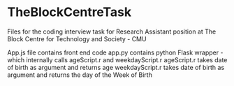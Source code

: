 # TheBlockCentreTask
Files for the coding interview task for Research Assistant position at The Block Centre for Technology and Society - CMU

App.js file contains front end code
app.py contains python Flask wrapper - which internally calls ageScript.r and weekdayScript.r 
ageScript.r takes date of birth as argument and returns age
weekdayScript.r takes date of birth as argument and returns the day of the Week of Birth
